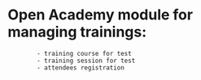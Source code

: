 Open Academy module for managing trainings:
=====================
            - training course for test
            - training session for test
            - attendees registration

